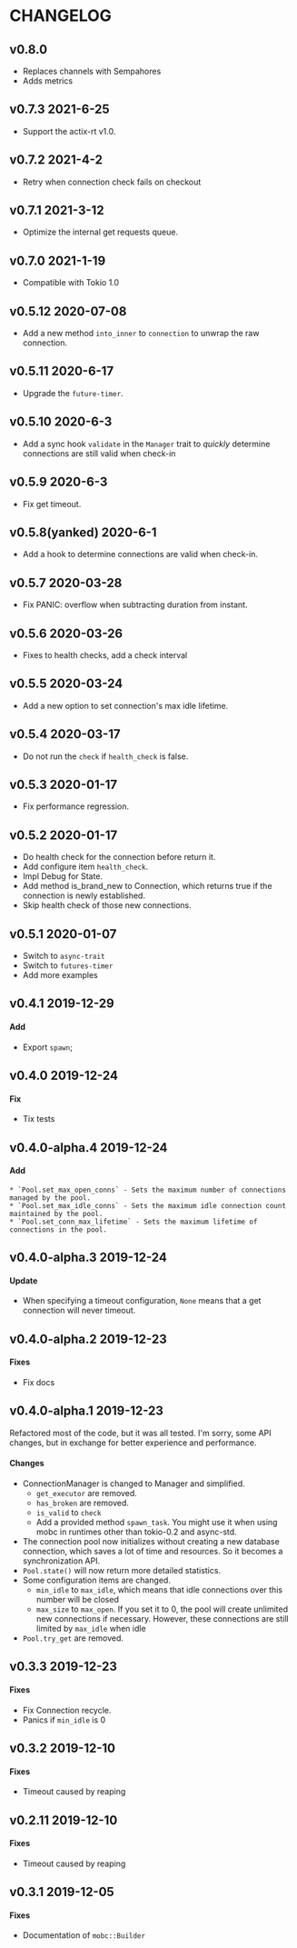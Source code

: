 # CHANGELOG

## v0.8.0

- Replaces channels with Sempahores
- Adds metrics

## v0.7.3 2021-6-25

- Support the actix-rt v1.0.

## v0.7.2 2021-4-2

- Retry when connection check fails on checkout

## v0.7.1 2021-3-12

- Optimize the internal get requests queue.

## v0.7.0 2021-1-19

- Compatible with Tokio 1.0

## v0.5.12 2020-07-08

- Add a new method `into_inner` to `connection` to unwrap the raw connection.

## v0.5.11 2020-6-17

- Upgrade the `future-timer`.

## v0.5.10 2020-6-3

- Add a sync hook `validate` in the `Manager` trait to _quickly_ determine connections are still valid when check-in

## v0.5.9 2020-6-3

- Fix get timeout.

## v0.5.8(yanked) 2020-6-1

- Add a hook to determine connections are valid when check-in.

## v0.5.7 2020-03-28

- Fix PANIC: overflow when subtracting duration from instant.

## v0.5.6 2020-03-26

- Fixes to health checks, add a check interval

## v0.5.5 2020-03-24

- Add a new option to set connection's max idle lifetime.

## v0.5.4 2020-03-17

- Do not run the `check` if `health_check` is false.

## v0.5.3 2020-01-17

- Fix performance regression.

## v0.5.2 2020-01-17

- Do health check for the connection before return it.
- Add configure item `health_check`.
- Impl Debug for State.
- Add method is_brand_new to Connection, which returns true if the connection is newly established.
- Skip health check of those new connections.

## v0.5.1 2020-01-07

- Switch to `async-trait`
- Switch to `futures-timer`
- Add more examples

## v0.4.1 2019-12-29

#### Add

- Export `spawn`;

## v0.4.0 2019-12-24

#### Fix

- Tix tests

## v0.4.0-alpha.4 2019-12-24

#### Add

    * `Pool.set_max_open_conns` - Sets the maximum number of connections managed by the pool.
    * `Pool.set_max_idle_conns` - Sets the maximum idle connection count maintained by the pool.
    * `Pool.set_conn_max_lifetime` - Sets the maximum lifetime of connections in the pool.

## v0.4.0-alpha.3 2019-12-24

#### Update

- When specifying a timeout configuration, `None` means that a get connection will never timeout.

## v0.4.0-alpha.2 2019-12-23

#### Fixes

- Fix docs

## v0.4.0-alpha.1 2019-12-23

Refactored most of the code, but it was all tested. I'm sorry, some API changes, but in exchange for better experience and performance.

#### Changes

- ConnectionManager is changed to Manager and simplified.
  - `get_executor` are removed.
  - `has_broken` are removed.
  - `is_valid` to `check`
  - Add a provided method `spawn_task`. You might use it when using mobc in runtimes other than tokio-0.2 and async-std.
- The connection pool now initializes without creating a new database connection, which saves a lot of time and resources. So it becomes a synchronization API.
- `Pool.state()` will now return more detailed statistics.
- Some configuration items are changed.
  - `min_idle` to `max_idle`, which means that idle connections over this number will be closed
  - `max_size` to `max_open`. If you set it to 0, the pool will create unlimited new connections if necessary. However, these connections are still limited by `max_idle` when idle
- `Pool.try_get` are removed.

## v0.3.3 2019-12-23

#### Fixes

- Fix Connection recycle.
- Panics if `min_idle` is 0

## v0.3.2 2019-12-10

#### Fixes

- Timeout caused by reaping

## v0.2.11 2019-12-10

#### Fixes

- Timeout caused by reaping

## v0.3.1 2019-12-05

#### Fixes

- Documentation of `mobc::Builder`
